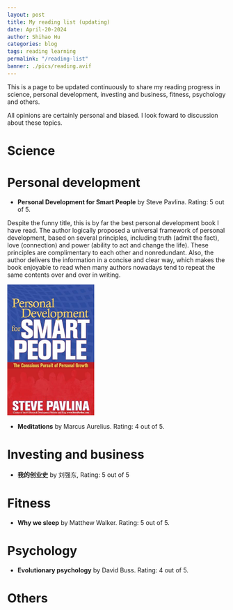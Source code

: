 ```yaml
---
layout: post
title: My reading list (updating)
date: April-20-2024
author: Shihao Hu
categories: blog
tags: reading learning
permalink: "/reading-list"
banner: ./pics/reading.avif
---
```


This is a page to be updated continuously to share my reading progress in science, personal development, investing and business, fitness, psychology and others. 

All opinions are certainly personal and biased. I look foward to discussion about these topics. 

# Science

# Personal development
- **Personal Development for Smart People**
by Steve Pavlina. Rating: 5 out of 5.

Despite the funny title, this is by far the best personal development book I have read. The author logically proposed a universal framework of personal development, based on several principles, including truth (admit the fact), love (connection) and power (ability to act and change the life). These principles are complimentary to each other and nonredundant. Also, the author delivers the information in a concise and clear way, which makes the book enjoyable to read when many authors nowadays tend to repeat the same contents over and over in writing. 

<img src="./pics/personal_smart.png" width="200" height="300" />

- **Meditations** by Marcus Aurelius. Rating: 4 out of 5.

# Investing and business
- **我的创业史** by 刘强东, Rating: 5 out of 5



# Fitness
- **Why we sleep** by Matthew Walker. Rating: 5 out of 5. 


# Psychology
- **Evolutionary psychology** by David Buss. Rating: 4 out of 5. 

# Others
